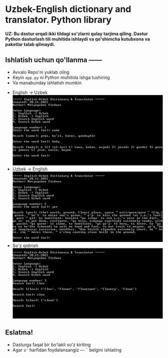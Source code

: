 # Uzbek-English dictionary and translator. Python library
<p>
  <b>
  UZ: Bu dastur orqali ikki tildagi so'zlarni qulay tarjima qiling.
  Dastur Python dasturlash tili muhitida ishlaydi va qo'shimcha kutubxona va paketlar talab qilmaydi.
  </b><br>
  <h2>Ishlatish uchun qo'llanma ——</h2>
    <ul>
      <li>Avvalo Repo'ni yuklab oling
      <li>Keyin <code>app.py</code> ni Python muhitida ishga tushiring
      <li>Va manabunday ishlatish mumkin
    </ul>
    <ul>
      <li>English -> Uzbek<br><img src="screenshots/01.jpg">
      <li>Uzbek -> English<br><img src="screenshots/02.jpg">
      <li>So'z qidirish<br><img src="screenshots/03.jpg">
    </ul>
  <h2>Eslatma!</h2>
    <ul>
      <li>Dasturga faqat bir bo'lakli so'z kiriting
      <li>Agar <code>o'</code> harfidan foydalansangiz — <code>`</code> belgini ishlating
    </ul>
</p>
